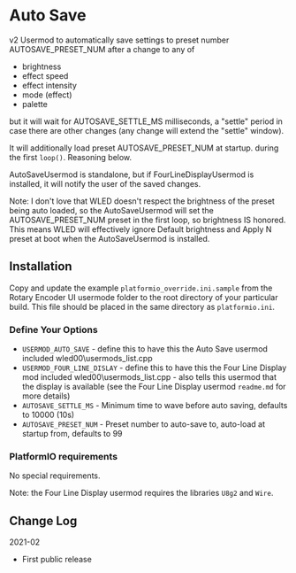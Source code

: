 # Auto Save

v2 Usermod to automatically save settings 
to preset number AUTOSAVE_PRESET_NUM after a change to any of

* brightness
* effect speed
* effect intensity
* mode (effect)
* palette

but it will wait for AUTOSAVE_SETTLE_MS milliseconds, a "settle" 
period in case there are other changes (any change will 
extend the "settle" window).

It will additionally load preset AUTOSAVE_PRESET_NUM at startup.
during the first `loop()`.  Reasoning below.

AutoSaveUsermod is standalone, but if FourLineDisplayUsermod is installed, it will notify the user of the saved changes.

Note: I don't love that WLED doesn't respect the brightness of the preset being auto loaded, so the AutoSaveUsermod will set the AUTOSAVE_PRESET_NUM preset in the first loop, so brightness IS honored. This means WLED will effectively ignore Default brightness and Apply N preset at boot when the AutoSaveUsermod is installed.

## Installation

Copy and update the example `platformio_override.ini.sample` 
from the Rotary Encoder UI usermode folder to the root directory of your particular build.
This file should be placed in the same directory as `platformio.ini`.

### Define Your Options

* `USERMOD_AUTO_SAVE`   - define this to have this the Auto Save usermod included wled00\usermods_list.cpp
* `USERMOD_FOUR_LINE_DISLAY`   - define this to have this the Four Line Display mod included wled00\usermods_list.cpp - also tells this usermod that the display is available (see the Four Line Display usermod `readme.md` for more details)
* `AUTOSAVE_SETTLE_MS`         - Minimum time to wave before auto saving, defaults to 10000  (10s)
* `AUTOSAVE_PRESET_NUM`        - Preset number to auto-save to, auto-load at startup from, defaults to 99

### PlatformIO requirements

No special requirements.

Note: the Four Line Display usermod requires the libraries `U8g2` and `Wire`.

## Change Log

2021-02
* First public release
